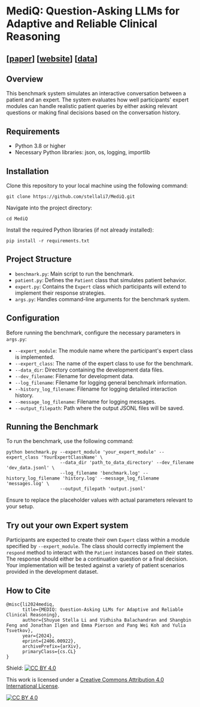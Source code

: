 # MediQ: Question-Asking LLMs for Adaptive and Reliable Clinical Reasoning

## [[paper](https://arxiv.org/abs/2406.00922)] [[website](https://stellalisy.com/projects/mediQ/)] [[data](https://github.com/stellali7/mediQ/tree/main/data)]

## Overview
This benchmark system simulates an interactive conversation between a patient and an expert. The system evaluates how well participants' expert modules can handle realistic patient queries by either asking relevant questions or making final decisions based on the conversation history.

## Requirements
- Python 3.8 or higher
- Necessary Python libraries: json, os, logging, importlib

## Installation
Clone this repository to your local machine using the following command:
```
git clone https://github.com/stellali7/MediQ.git
```

Navigate into the project directory:
```
cd MediQ
```

Install the required Python libraries (if not already installed):
```
pip install -r requirements.txt
```


## Project Structure
- `benchmark.py`: Main script to run the benchmark.
- `patient.py`: Defines the `Patient` class that simulates patient behavior.
- `expert.py`: Contains the `Expert` class which participants will extend to implement their response strategies.
- `args.py`: Handles command-line arguments for the benchmark system.

## Configuration
Before running the benchmark, configure the necessary parameters in `args.py`:
- `--expert_module`: The module name where the participant's expert class is implemented.
- `--expert_class`: The name of the expert class to use for the benchmark.
- `--data_dir`: Directory containing the development data files.
- `--dev_filename`: Filename for development data.
- `--log_filename`: Filename for logging general benchmark information.
- `--history_log_filename`: Filename for logging detailed interaction history.
- `--message_log_filename`: Filename for logging messages.
- `--output_filepath`: Path where the output JSONL files will be saved.

## Running the Benchmark
To run the benchmark, use the following command:
```
python benchmark.py --expert_module 'your_expert_module' --expert_class 'YourExpertClassName' \
                    --data_dir 'path_to_data_directory' --dev_filename 'dev_data.jsonl' \
                    --log_filename 'benchmark.log' --history_log_filename 'history.log' --message_log_filename 'messages.log' \
                    --output_filepath 'output.jsonl'
```

Ensure to replace the placeholder values with actual parameters relevant to your setup.

## Try out your own Expert system
Participants are expected to create their own `Expert` class within a module specified by `--expert_module`. The class should correctly implement the `respond` method to interact with the `Patient` instances based on their states. The response should either be a continuation question or a final decision. Your implementation will be tested against a variety of patient scenarios provided in the development dataset.

## How to Cite
```
@misc{li2024mediq,
      title={MEDIQ: Question-Asking LLMs for Adaptive and Reliable Clinical Reasoning}, 
      author={Shuyue Stella Li and Vidhisha Balachandran and Shangbin Feng and Jonathan Ilgen and Emma Pierson and Pang Wei Koh and Yulia Tsvetkov},
      year={2024},
      eprint={2406.00922},
      archivePrefix={arXiv},
      primaryClass={cs.CL}
}
```

Shield: [![CC BY 4.0][cc-by-shield]][cc-by]

This work is licensed under a
[Creative Commons Attribution 4.0 International License][cc-by].

[![CC BY 4.0][cc-by-image]][cc-by]

[cc-by]: http://creativecommons.org/licenses/by/4.0/
[cc-by-image]: https://i.creativecommons.org/l/by/4.0/88x31.png
[cc-by-shield]: https://img.shields.io/badge/License-CC%20BY%204.0-lightgrey.svg
